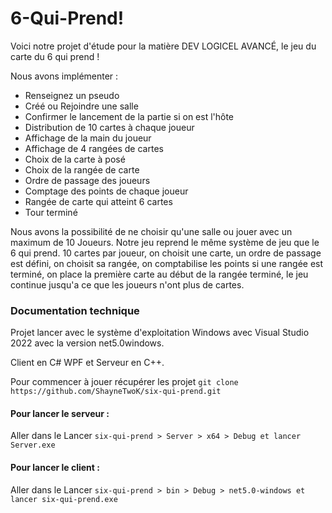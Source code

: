# 6-Qui-Prend!

Voici notre projet d'étude pour la matière DEV LOGICEL AVANCÉ, le jeu du carte du 6 qui prend !

Nous avons implémenter :

- Renseignez un pseudo
- Créé ou Rejoindre une salle
- Confirmer le lancement de la partie si on est l'hôte
- Distribution de 10 cartes à chaque joueur
- Affichage de la main du joueur
- Affichage de 4 rangées de cartes
- Choix de la carte à posé
- Choix de la rangée de carte
- Ordre de passage des joueurs
- Comptage des points de chaque joueur
- Rangée de carte qui atteint 6 cartes
- Tour terminé

Nous avons la possibilité de ne choisir qu'une salle ou jouer avec un maximum de 10 Joueurs.
Notre jeu reprend le même système de jeu que le 6 qui prend.
10 cartes par joueur, on choisit une carte, un ordre de passage est défini, on choisit sa rangée,
on comptabilise les points si une rangée est terminé, on place la première carte au début de la rangée terminé,
le jeu continue jusqu'a ce que les joueurs n'ont plus de cartes.

### Documentation technique

Projet lancer avec le système d'exploitation Windows avec Visual Studio 2022 avec la version net5.0windows.

Client en C# WPF et Serveur en C++.

Pour commencer à jouer récupérer les projet ``` git clone https://github.com/ShayneTwoK/six-qui-prend.git ```

#### Pour lancer le serveur :
Aller dans le Lancer ```six-qui-prend > Server > x64 > Debug et lancer Server.exe```

#### Pour lancer le client :
Aller dans le Lancer ```six-qui-prend > bin > Debug > net5.0-windows et lancer six-qui-prend.exe```
